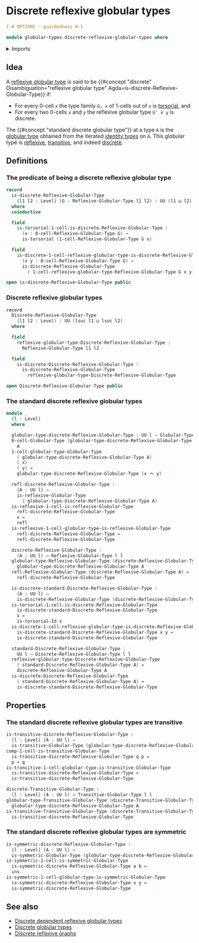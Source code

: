 # Discrete reflexive globular types

```agda
{-# OPTIONS --guardedness #-}

module globular-types.discrete-reflexive-globular-types where
```

<details><summary>Imports</summary>

```agda
open import foundation.identity-types
open import foundation.torsorial-type-families
open import foundation.universe-levels

open import globular-types.globular-types
open import globular-types.reflexive-globular-types
open import globular-types.symmetric-globular-types
open import globular-types.transitive-globular-types
```

</details>

## Idea

A [reflexive globular type](globular-types.reflexive-globular-types.md) is said
to be
{{#concept "discrete" Disambiguation="reflexive globular type" Agda=is-discrete-Reflexive-Globular-Type}}
if:

- For every 0-cell `x` the type family `G₁ x` of 1-cells out of `x` is
  [torsorial](foundation-core.torsorial-type-families.md), and
- For every two 0-cells `x` and `y` the reflexive globular type `G' x y` is
  discrete.

The {{#concept "standard discrete globular type"}} at a type `A` is the
[globular type](globular-types.globular-types.md) obtained from the iterated
[identity types](foundation-core.identity-types.md) on `A`. This globular type
is [reflexive](globular-types.reflexive-globular-types.md),
[transitive](globular-types.transitive-globular-types.md), and indeed
[discrete](globular-types.discrete-reflexive-globular-types.md).

## Definitions

### The predicate of being a discrete reflexive globular type

```agda
record
  is-discrete-Reflexive-Globular-Type
    {l1 l2 : Level} (G : Reflexive-Globular-Type l1 l2) : UU (l1 ⊔ l2)
  where
  coinductive

  field
    is-torsorial-1-cell-is-discrete-Reflexive-Globular-Type :
      (x : 0-cell-Reflexive-Globular-Type G) →
      is-torsorial (1-cell-Reflexive-Globular-Type G x)

  field
    is-discrete-1-cell-reflexive-globular-type-is-discrete-Reflexive-Globular-Type :
      (x y : 0-cell-Reflexive-Globular-Type G) →
      is-discrete-Reflexive-Globular-Type
        ( 1-cell-reflexive-globular-type-Reflexive-Globular-Type G x y)

open is-discrete-Reflexive-Globular-Type public
```

### Discrete reflexive globular types

```agda
record
  Discrete-Reflexive-Globular-Type
    (l1 l2 : Level) : UU (lsuc l1 ⊔ lsuc l2)
  where

  field
    reflexive-globular-type-Discrete-Reflexive-Globular-Type :
      Reflexive-Globular-Type l1 l2

  field
    is-discrete-Discrete-Reflexive-Globular-Type :
      is-discrete-Reflexive-Globular-Type
        reflexive-globular-type-Discrete-Reflexive-Globular-Type

open Discrete-Reflexive-Globular-Type public
```

### The standard discrete reflexive globular types

```agda
module _
  {l : Level}
  where

  globular-type-discrete-Reflexive-Globular-Type : UU l → Globular-Type l l
  0-cell-Globular-Type (globular-type-discrete-Reflexive-Globular-Type A) =
    A
  1-cell-globular-type-Globular-Type
    ( globular-type-discrete-Reflexive-Globular-Type A)
    ( x)
    ( y) =
    globular-type-discrete-Reflexive-Globular-Type (x ＝ y)

  refl-discrete-Reflexive-Globular-Type :
    {A : UU l} →
    is-reflexive-Globular-Type
      ( globular-type-discrete-Reflexive-Globular-Type A)
  is-reflexive-1-cell-is-reflexive-Globular-Type
    refl-discrete-Reflexive-Globular-Type
    x =
    refl
  is-reflexive-1-cell-globular-type-is-reflexive-Globular-Type
    refl-discrete-Reflexive-Globular-Type =
    refl-discrete-Reflexive-Globular-Type

  discrete-Reflexive-Globular-Type :
    (A : UU l) → Reflexive-Globular-Type l l
  globular-type-Reflexive-Globular-Type (discrete-Reflexive-Globular-Type A) =
    globular-type-discrete-Reflexive-Globular-Type A
  refl-Reflexive-Globular-Type (discrete-Reflexive-Globular-Type A) =
    refl-discrete-Reflexive-Globular-Type

  is-discrete-standard-Discrete-Reflexive-Globular-Type :
    {A : UU l} →
    is-discrete-Reflexive-Globular-Type (discrete-Reflexive-Globular-Type A)
  is-torsorial-1-cell-is-discrete-Reflexive-Globular-Type
    is-discrete-standard-Discrete-Reflexive-Globular-Type
    x =
    is-torsorial-Id x
  is-discrete-1-cell-reflexive-globular-type-is-discrete-Reflexive-Globular-Type
    is-discrete-standard-Discrete-Reflexive-Globular-Type x y =
    is-discrete-standard-Discrete-Reflexive-Globular-Type

  standard-Discrete-Reflexive-Globular-Type :
    UU l → Discrete-Reflexive-Globular-Type l l
  reflexive-globular-type-Discrete-Reflexive-Globular-Type
    ( standard-Discrete-Reflexive-Globular-Type A) =
    discrete-Reflexive-Globular-Type A
  is-discrete-Discrete-Reflexive-Globular-Type
    ( standard-Discrete-Reflexive-Globular-Type A) =
    is-discrete-standard-Discrete-Reflexive-Globular-Type
```

## Properties

### The standard discrete reflexive globular types are transitive

```agda
is-transitive-discrete-Reflexive-Globular-Type :
  {l : Level} {A : UU l} →
  is-transitive-Globular-Type (globular-type-discrete-Reflexive-Globular-Type A)
comp-1-cell-is-transitive-Globular-Type
  is-transitive-discrete-Reflexive-Globular-Type q p =
  p ∙ q
is-transitive-1-cell-globular-type-is-transitive-Globular-Type
  is-transitive-discrete-Reflexive-Globular-Type =
  is-transitive-discrete-Reflexive-Globular-Type

discrete-Transitive-Globular-Type :
  {l : Level} (A : UU l) → Transitive-Globular-Type l l
globular-type-Transitive-Globular-Type (discrete-Transitive-Globular-Type A) =
  globular-type-discrete-Reflexive-Globular-Type A
is-transitive-Transitive-Globular-Type (discrete-Transitive-Globular-Type A) =
  is-transitive-discrete-Reflexive-Globular-Type
```

### The standard discrete reflexive globular types are symmetric

```agda
is-symmetric-discrete-Reflexive-Globular-Type :
  {l : Level} {A : UU l} →
  is-symmetric-Globular-Type (globular-type-discrete-Reflexive-Globular-Type A)
is-symmetric-1-cell-is-symmetric-Globular-Type
  is-symmetric-discrete-Reflexive-Globular-Type a b =
  inv
is-symmetric-1-cell-globular-type-is-symmetric-Globular-Type
  is-symmetric-discrete-Reflexive-Globular-Type x y =
  is-symmetric-discrete-Reflexive-Globular-Type
```

## See also

- [Discrete dependent reflexive globular types](globular-types.discrete-dependent-reflexive-globular-types.md)
- [Discrete globular types](globular-types.discrete-globular-types.md)
- [Discrete reflexive graphs](graph-theory.discrete-reflexive-graphs.md)
